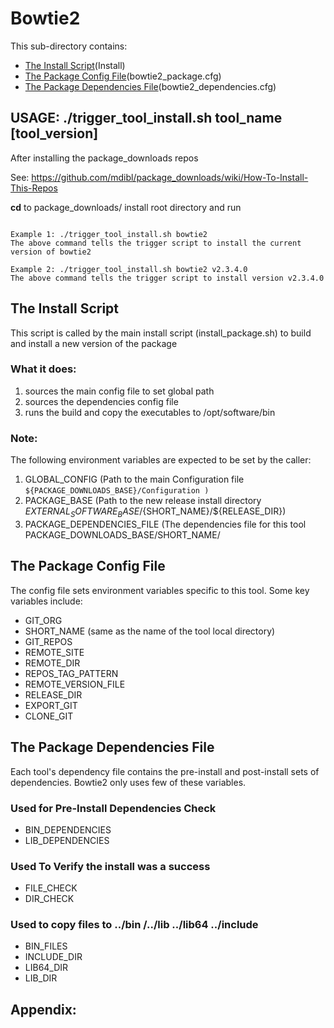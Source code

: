 # Bowtie2
 
This sub-directory contains:
 - [The Install Script](#the-install-script)(Install)
 - [The Package Config File](#the-package-config-file)(bowtie2_package.cfg)
 - [The Package Dependencies File](#the-package-dependencies-file)(bowtie2_dependencies.cfg)

## USAGE: ./trigger_tool_install.sh tool_name [tool_version]

After installing the package_downloads repos 

See: https://github.com/mdibl/package_downloads/wiki/How-To-Install-This-Repos

**cd**  to package_downloads/ install root directory and run 
```

Example 1: ./trigger_tool_install.sh bowtie2
The above command tells the trigger script to install the current version of bowtie2

Example 2: ./trigger_tool_install.sh bowtie2 v2.3.4.0
The above command tells the trigger script to install version v2.3.4.0
```

## The Install Script
 This script is called by the main install script 
(install_package.sh)  to build and install  a new version of the package 

### What it does:
  1) sources the main config file to set global path
  2) sources the dependencies config file
  3) runs the build and copy the executables to /opt/software/bin

### Note:
The following environment variables are expected to be set by the caller:

 1) GLOBAL_CONFIG  (Path to the main Configuration file
    ``` ${PACKAGE_DOWNLOADS_BASE}/Configuration ) ```
 2) PACKAGE_BASE   (Path to the new release install directory  ${EXTERNAL_SOFTWARE_BASE}/${SHORT_NAME}/${RELEASE_DIR})
 3) PACKAGE_DEPENDENCIES_FILE (The dependencies file for this tool  PACKAGE_DOWNLOADS_BASE/SHORT_NAME/


## The Package Config File 
The config file sets environment variables specific to this tool.
Some key variables include:

  - GIT_ORG
  - SHORT_NAME  (same as the name of the tool local directory)
  - GIT_REPOS
  - REMOTE_SITE
  - REMOTE_DIR
  - REPOS_TAG_PATTERN
  - REMOTE_VERSION_FILE
  - RELEASE_DIR
  - EXPORT_GIT
  - CLONE_GIT
  
## The Package Dependencies File
Each tool's dependency file contains the pre-install and post-install sets of dependencies.
Bowtie2 only uses few of these variables.

### Used for Pre-Install Dependencies Check
  - BIN_DEPENDENCIES
  - LIB_DEPENDENCIES

### Used To Verify the install was a success
  - FILE_CHECK
  - DIR_CHECK

### Used to copy files to ../bin /../lib ../lib64 ../include 
  - BIN_FILES
  - INCLUDE_DIR
  - LIB64_DIR
  - LIB_DIR
## Appendix:
```
```
